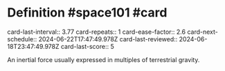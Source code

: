 # Definition #space101 #card
card-last-interval:: 3.77
card-repeats:: 1
card-ease-factor:: 2.6
card-next-schedule:: 2024-06-22T17:47:49.978Z
card-last-reviewed:: 2024-06-18T23:47:49.978Z
card-last-score:: 5

An inertial force usually expressed in multiples of terrestrial gravity.